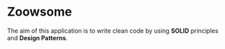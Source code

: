 # Zoowsome

The aim of this application is to write clean code by using **SOLID** principles and **Design Patterns**. 
